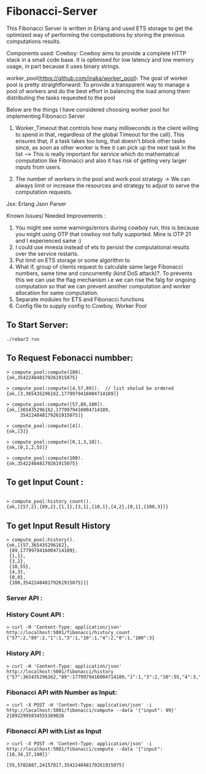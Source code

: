 # Fibonacci-Server
This Fibonacci Server is written in Erlang and used ETS storage to get the optimized way of performing the computations by storing the previous computations results.

Components used:
Cowboy: Cowboy aims to provide a complete HTTP stack in a small code base. It is optimised for low latency and low memory usage, in part because it uses binary strings.

worker_pool(https://github.com/inaka/worker_pool): The goal of worker pool is pretty straightforward: To provide a transparent way to manage a pool of workers and do the best effort in balancing the load among them distributing the tasks requested to the pool

Below are the things I have considered choosing worker pool for implementing Fibonacci Server

1) Worker_Timeout that controls how many milliseconds is the client willing to spend in that, regardless of the global Timeout for the call). This ensures that, if a task takes too long, that doesn't block other tasks since, as soon as other worker is free it can pick up the next task in the list --> This is really important for service which do mathematical computation like Fibonacci and also it has risk of getting very larger inputs from users.

2) The number of workers in the pool and work pool strategy -> We can always limit or increase the resources  and strategy to adjust to serve the computation requests. 

Jsx: Erlang Json Parser


Known Issues/ Needed Improvements :
1) You might see some warnings/errors during cowboy run, this is because you might using OTP that cowboy not fully supported. Mine is OTP 21 and I experienced same :)   
2) I could use mnesia instead of ets to persist the computational results over the service restarts. 
3) Put limit on ETS storage or some algorithm to
3) What if, group of clients request to calculate same large Fibonacci numbers, same time and concurrently (kind DoS attack)?. To prevents this we can use the flag mechanism i.e we can rise the falg for ongoing computation so that we can prevent another computation and worker allocation for same computation.  
4) Separate modules for ETS and Fibonacci functions 
5) Config file to supply config to Cowboy, Worker Pool 







## To Start Server: 
```
./rebar3 run
```

## To Request Febonacci numbber:
```
> compute_pool:compute(100).
{ok,354224848179261915075}

> compute_pool:compute([4,57,89]).  // list sholud be ordered 
{ok,[3,365435296162,1779979416004714189]}

> compute_pool:compute([57,89,100]).
{ok,[365435296162,1779979416004714189,
     354224848179261915075]}

> compute_pool:compute([4]). 
{ok,[3]}

> compute_pool:compute([0,1,3,10]). 
{ok,[0,1,2,55]}

> compute_pool:compute(100).        
{ok,354224848179261915075}

```
## To get Input Count : 
```

> compute_pool:history_count().     
{ok,[{57,2},{89,2},{1,1},{3,1},{10,1},{4,2},{0,1},{100,3}]}

```
## To get Input Result History 
```
> compute_pool:history().
{ok,[{57,365435296162},
 {89,1779979416004714189},
 {1,1},
 {3,2},
 {10,55},
 {4,3},
 {0,0},
 {100,354224848179261915075}]}

```


### Server API : 

### History Count API : 
```
> curl -H 'Content-Type: application/json' http://localhost:5001/fibonacci/history_count
{"57":2,"89":2,"1":1,"3":1,"10":1,"4":2,"0":1,"100":3}
```
### History API : 
```
> curl -H 'Content-Type: application/json' http://localhost:5001/fibonacci/history
{"57":365435296162,"89":1779979416004714189,"1":1,"3":2,"10":55,"4":3,"0":0,"100":354224848179261915075}
```

### Fibonacci API with Number as Input:  
```
> curl -X POST -H 'Content-Type: application/json' -i http://localhost:5001/fibonacci/compute --data '{"input": 99}'  
218922995834555169026
```
### Fibonacci API with List as Input
```
> curl -X POST -H 'Content-Type: application/json' -i http://localhost:5001/fibonacci/compute --data '{"input": [10,34,37,100]}'

[55,5702887,24157817,354224848179261915075]
```














